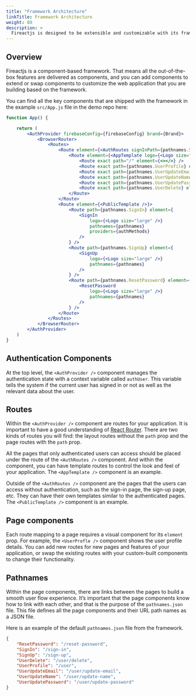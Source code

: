 ```yaml
---
title: "Framework Architecture"
linkTitle: Framework Architecture
weight: 80
description: >
  Fireactjs is designed to be extensible and customizable with its framework architecture.
---
```

## Overview

Fireactjs is a component-based framework. That means all the out-of-the-box features are delivered as components, and you can add components to extend or swap components to customize the web application that you are building based on the framework.

You can find all the key components that are shipped with the framework in the example `src/App.js` file in the demo repo here:

```jsx
function App() {

	return (
		<AuthProvider firebaseConfig={firebaseConfig} brand={Brand}>
			<BrowserRouter>
				<Routes>
					<Route element={<AuthRoutes signInPath={pathnames.SignIn} loader={<Loader size="large" />} />} >
						<Route element={<AppTemplate logo={<Logo size="large" />} brand={Brand} toolBarMenu={<UserMenu pathnames={pathnames} />} drawerMenu={<MainMenu pathnames={pathnames}  />} />}>
							<Route exact path="/" element={<></>} />
							<Route exact path={pathnames.UserProfile} element={<UserProfile pathnames={pathnames} />} />
							<Route exact path={pathnames.UserUpdateEmail} element={<UserUpdateEmail pathnames={pathnames} />} />
							<Route exact path={pathnames.UserUpdateName} element={<UserUpdateName pathnames={pathnames} />} />
							<Route exact path={pathnames.UserUpdatePassword} element={<UserUpdatePassword pathnames={pathnames} />} />
							<Route exact path={pathnames.UserDelete} element={<UserDelete pathnames={pathnames} />} />
						</Route>
					</Route>
					<Route element={<PublicTemplate />}>
						<Route path={pathnames.SignIn} element={
							<SignIn
								logo={<Logo size="large" />}
								pathnames={pathnames}
								providers={authMethods}
							/>
						} />
						<Route path={pathnames.SignUp} element={
							<SignUp
								logo={<Logo size="large" />}
								pathnames={pathnames}
							/>
						} />
						<Route path={pathnames.ResetPassword} element={
							<ResetPassword
								logo={<Logo size="large" />}
								pathnames={pathnames}
							/>
						} />
					</Route>
				</Routes>
			</BrowserRouter>
		</AuthProvider>
	)
}
```

## Authentication Components

At the top level, the `<AuthProvider />` component manages the authentication state with a context variable called `authUser`. This variable tells the system if the current user has signed in or not as well as the relevant data about the user.

## Routes

Within the `<AuthProvider />` component are routes for your application. It is important to have a good understanding of [React Router](https://reactrouter.com/en/main/start/tutorial). There are two kinds of routes you will find: the layout routes without the `path` prop and the page routes with the `path` prop. 

All the pages that only authenticated users can access should be placed under the route of the `<AuthRoutes />` component. And within the component, you can have template routes to control the look and feel of your application. The `<AppTemplate />` component is an example.

Outside of the `<AuthRoutes />` component are the pages that the users can access without authentication, such as the sign-in page, the sign-up page, etc. They can have their own templates similar to the authenticated pages. The `<PublicTemplate />` component is an example.

## Page components

Each route mapping to a page requires a visual component for its `element` prop. For example, the `<UserProfle />` component shows the user profile details. You can add new routes for new pages and features of your application, or swap the existing routes with your custom-built components to change their functionality.

## Pathnames

Within the page components, there are links between the pages to build a smooth user flow experience. It’s important that the page components know how to link with each other, and that is the purpose of the `pathnames.json` file. This file defines all the page components and their URL path names as a JSON file.

Here is an example of the default `pathnames.json` file from the framework.

```json
{
    "ResetPassword": "/reset-password",
    "SignIn": "/sign-in",
    "SignUp": "/sign-up",
    "UserDelete": "/user/delete",
    "UserProfile": "/user",
    "UserUpdateEmail": "/user/update-email",
    "UserUpdateName": "/user/update-name",
    "UserUpdatePassword": "/user/update-password"
}
```